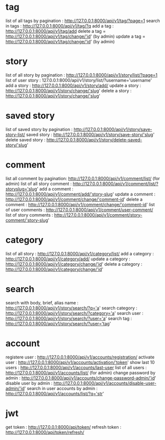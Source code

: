 # tag
list of all tags by pagination : http://127.0.0.1:8000/api/v1/tag/?page=1
search in tags : http://127.0.0.1:8000/api/v1/tag/?q
add a tag : http://127.0.0.1:8000/api/v1/tag/add
delete a tag = http://127.0.0.1:8000/api/v1/tag/change/'id' (by admin)
update a tag = http://127.0.0.1:8000/api/v1/tag/change/'id' (by admin)

# story
list of all story by pagination : http://127.0.0.1:8000/api/v1/story/list/?page=1
list of user story : 127.0.0.1:8000/api/v1/story/list/?username='username'
add a story : http://127.0.0.1:8000/api/v1/story/add/
update a story : http://127.0.0.1:8000/api/v1/story/change/'slug'
delete a story : http://127.0.0.1:8000/api/v1/story/change/'slug'

# saved story
list of saved story by pagination : http://127.0.0.1:8000/api/v1/story/save-story-list/
saved story : http://127.0.0.1:8000/api/v1/story/save-story/'slug'
delete saved story : http://127.0.0.1:8000/api/v1/story/delete-saved-story/'slug'

# comment
list all comment by pagination: http://127.0.0.1:8000/api/v1/comment/list/ (for admin)
list of all story comment : http://127.0.0.1:8000/api/v1/comment/list/?storyslug='slug'
add a comment : http://127.0.0.1:8000/api/v1/comment/add/'story-slug'
update a comment : http://127.0.0.1:8000/api/v1/comment/change/'comment-id'
delete a comment : http://127.0.0.1:8000/api/v1/comment/change/'comment-id'
list of user comments : http://127.0.0.1:8000/api/v1/comment/user-comment/
list of story comments : http://127.0.0.1:8000/api/v1/comment/story-comment/'story-slug'

# category
list of all story : http://127.0.0.1:8000/api/v1/category/list/
add a category : http://127.0.0.1:8000/api/v1/category/add/
update a category : http://127.0.0.1:8000/api/v1/category/change/'id'
delete a category : http://127.0.0.1:8000/api/v1/category/change/'id'

# search
search with body, brief, alias name : http://127.0.0.1:8000/api/v1/story/search/?q='a'
search category : http://127.0.0.1:8000/api/v1/story/search/?category='a'
search user : http://127.0.0.1:8000/api/v1/story/search/?user='a'
search tag : http://127.0.0.1:8000/api/v1/story/search/?user='tag'


# account
registere user : http://127.0.0.1:8000/api/v1/accounts/registration/
activate user : http://127.0.0.1:8000/api/v1/accounts/activation/'token' 
show last 10 users : http://127.0.0.1:8000/api/v1/accounts/last-user
list of all users : http://127.0.0.1:8000/api/v1/accounts/list/ (for admin)
change password by admin : http://127.0.0.1:8000/api/v1/accounts/change-password-admin/'id'
disable user by admin : http://127.0.0.1:8000/api/v1/accounts/disable-user-admin/'id'
search in user accounts by admin : http://127.0.0.1:8000/api/v1/accounts/list/?q='str'

# jwt
get token : http://127.0.0.1:8000/api/token/
refresh token : http://127.0.0.1:8000/api/token/refresh/
